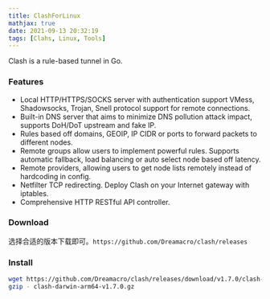 ```yaml
---
title: ClashForLinux
mathjax: true
date: 2021-09-13 20:32:19
tags: [Clahs, Linux, Tools]
---
```


Clash is a rule-based tunnel in Go. 

### Features

- Local HTTP/HTTPS/SOCKS server with authentication support
VMess, Shadowsocks, Trojan, Snell protocol support for remote connections.
- Built-in DNS server that aims to minimize DNS pollution attack impact, supports DoH/DoT upstream and fake IP.
- Rules based off domains, GEOIP, IP CIDR or ports to forward packets to different nodes.
- Remote groups allow users to implement powerful rules. Supports automatic fallback, load balancing or auto select node based off latency.
- Remote providers, allowing users to get node lists remotely instead of hardcoding in config.
- Netfilter TCP redirecting. Deploy Clash on your Internet gateway with iptables.
- Comprehensive HTTP RESTful API controller.

### Download

选择合适的版本下载即可。`https://github.com/Dreamacro/clash/releases`

### Install

```bash
wget https://github.com/Dreamacro/clash/releases/download/v1.7.0/clash-darwin-arm64-v1.7.0.gz
gzip - clash-darwin-arm64-v1.7.0.gz
```

